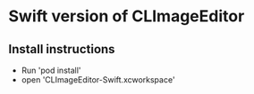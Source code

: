 # Swift version of CLImageEditor

## Install instructions

* Run 'pod install'
* open 'CLImageEditor-Swift.xcworkspace'
